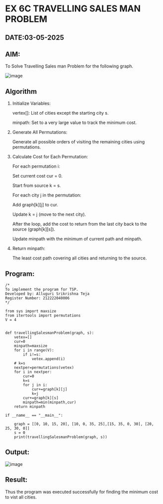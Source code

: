 # EX 6C TRAVELLING SALES MAN PROBLEM
## DATE:03-05-2025
## AIM:
To Solve Travelling Sales man Problem for the following graph.

![image](https://github.com/user-attachments/assets/653921a4-3d7b-4691-9b41-735e80f7af0b)



## Algorithm
1. Initialize Variables:

    vertex[]: List of cities except the starting city s.

    minpath: Set to a very large value to track the minimum cost.

2. Generate All Permutations:

    Generate all possible orders of visiting the remaining cities using permutations.

3. Calculate Cost for Each Permutation:

    For each permutation i:

    Set current cost cur = 0.

    Start from source k = s.

    For each city j in the permutation:

    Add graph[k][j] to cur.

    Update k = j (move to the next city).

    After the loop, add the cost to return from the last city back to the source (graph[k][s]).

    Update minpath with the minimum of current path and minpath.

4. Return minpath:

    The least cost path covering all cities and returning to the source.   

## Program:
```
/*
To implement the program for TSP.
Developed by: Alluguri Srikrishna Teja
Register Number: 212222040006
*/
```
```
from sys import maxsize
from itertools import permutations
V = 4
 

def travellingSalesmanProblem(graph, s):
    vetex=[]
    cur=0
    minpath=maxsize
    for i in range(V):
        if i!=s:
            vetex.append(i)
    # k=s
    nextper=permutations(vetex)
    for i in nextper:
        cur=0
        k=s
        for j in i:
            cur+=graph[k][j]
            k=j
        cur+=graph[k][s]
        minpath=min(minpath,cur)
    return minpath

if __name__ == "__main__":
 
    graph = [[0, 10, 15, 20], [10, 0, 35, 25],[15, 35, 0, 30], [20, 25, 30, 0]]
    s = 0
    print(travellingSalesmanProblem(graph, s))
```
## Output:
![image](https://github.com/user-attachments/assets/195874f6-731a-453d-9dc7-d6d5755d80c9)

## Result:
Thus the program was executed successfully for finding the minimum cost to vist all cities.
